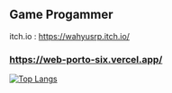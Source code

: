 

## Game Progammer
itch.io : https://wahyusrp.itch.io/
### https://web-porto-six.vercel.app/


[![Top Langs](https://github-readme-stats.vercel.app/api/top-langs/?username=sadasas&layout=compact&hide=AdverGame,LostArtefact)](https://github.com/sadasas/github-readme-stats)
